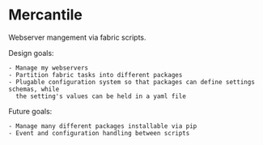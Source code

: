 Mercantile
================

Webserver mangement via fabric scripts.

Design goals:
    
    - Manage my webservers
    - Partition fabric tasks into different packages
    - Plugable configuration system so that packages can define settings schemas, while
      the setting's values can be held in a yaml file

Future goals:

    - Manage many different packages installable via pip
    - Event and configuration handling between scripts

